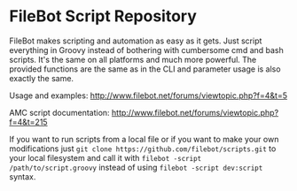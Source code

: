 FileBot Script Repository
=======

FileBot makes scripting and automation as easy as it gets. 
Just script everything in Groovy instead of bothering with 
cumbersome cmd and bash scripts. It's the same on all platforms 
and much more powerful. The provided functions are the same as 
in the CLI and parameter usage is also exactly the same.



Usage and examples:
http://www.filebot.net/forums/viewtopic.php?f=4&t=5

AMC script documentation:
http://www.filebot.net/forums/viewtopic.php?f=4&t=215



If you want to run scripts from a local file or if you want to make your own modifications just 
`git clone https://github.com/filebot/scripts.git` to your local filesystem and call it with `filebot -script /path/to/script.groovy` instead of using `filebot -script dev:script` syntax.
